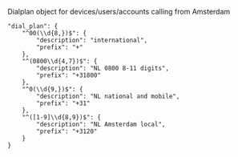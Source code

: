 

Dialplan object for devices/users/accounts calling from Amsterdam

    "dial_plan": {
	    "^00(\\d{8,})$": {
		    "description": "international",
			"prefix": "+"
        },
        "^(0800\\d{4,7})$": {
		    "description": "NL 0800 8-11 digits",
			"prefix": "+31800"
		},
		"^0(\\d{9,})$": {
		    "description": "NL national and mobile",
			"prefix": "+31"
		},
		"^([1-9]\\d{8,9})$": {
		    "description": "NL Amsterdam local",
			"prefix": "+3120"
		}
    }
